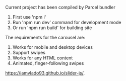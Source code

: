 Current project has been compiled by Parcel bundler

1) First use 'npm i'
2) Run 'npm run dev' command for development mode
3) Or run 'npm run build' for building site

The requirements for the carousel are:
  1) Works for mobile and desktop devices
  2) Support swipes
  3) Works for any HTML content
  4) Animated, finger-following swipes

https://iamvlado93.github.io/slider-js/.
